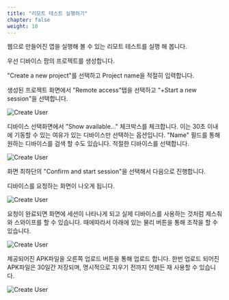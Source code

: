 ```yaml
---
title: "리모트 테스트 실행하기"
chapter: false
weight: 10
---
```


웹으로 만들어진 앱을 실행해 볼 수 있는 리모트 테스트를 실행 해 봅니다.

우선 디바이스 팜의 프로젝트를 생성합니다.

"Create a new project"를 선택하고 Project name을 적절히 입력합니다.

생성된 프로젝트 화면에서 "Remote access"탭을 선택하고 "+Start a new session"을 선택합니다.

![Create User](/images/remote1.png)

디바이스 선택화면에서 "Show available..." 체크박스를 체크합니다. 이는 30초 이내에 기동할 수 있는 여유가 있는 디바이스만 선택하는 옵션입니다. "Name" 필드를 통해 원하는 디바이스를 검색 할 수도 있습니다. 적절한 디바이스를 선택합니다.

![Create User](/images/remote2.png)

화면 최하단의 "Confirm and start session"을 선택해서 다음으로 진행합니다.

디바이스를 요청하는 화면이 나오게 됩니다.

![Create User](/images/remote3.png)

요청이 완료되면 화면에 세션이 나타나게 되고 실제 디바이스를 사용하는 것처럼 제스춰와 스와이프를 할 수 있습니다. 때에따라서 아래에 있는 물리 버튼을 통해 조작을 할 수 있습니다.

![Create User](/images/remote4.png)

제공되어진 APK파일을 오른쪽 업로드 버튼을 통해 업로드 합니다. 한번 업로드 되어진 APK파일은 30일간 저장되며, 명시적으로 지우기 전까지 언제든 재 사용할 수 있습니다.

![Create User](/images/remote5.png)
